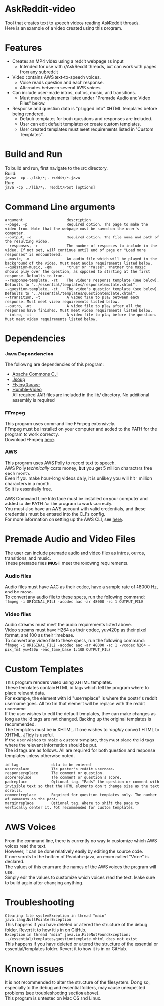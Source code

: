 # AskReddit-video
Tool that creates text to speech videos reading AskReddit threads.  
[Here](https://youtu.be/SPimTa8fwl4) is an example of a video created using this program.

# Features
* Creates an MP4 video using a reddit webpage as input
	* Intended for use with r/AskReddit threads, but can work with pages from any subreddit
* Video contains AWS text-to-speech voices.
	* Voice reads question and each response.
	* Alternates between several AWS voices.
* Can include user-made intros, outros, music, and transitions.
	* Must meet requirements listed under "Premade Audio and Video Files" below.
* Response and question data is "plugged into" XHTML templates before being rendered.
	* Default templates for both questions and responses are included.
	* User can edit default templates or create custom templates.
	* User created templates must meet requirements listed in "Custom Templates".

# Build and Run
To build and run, first navigate to the src directory.  
Build:  
`javac -cp ../lib/*;. reddit/*.java`  
Run:  
`java -cp ../lib/*;. reddit/Post [options]` 

# Command Line arguments
```
argument                    description
--page, -p                  Required option. The page to make the video from. Note that the webpage must be saved on the user's computer.
--output, -o                Required option. The file name and path of the resulting video.
--responses, -r             The number of responses to include in the video. If not set, will continue until end of page or "Load more responses" is encountered.
--music, -m                 An audio file which will be played in the background of the video. Must meet audio requirements listed below.
--question-music, -qm       "true" or "false". Whether the music should play over the question, as opposed to starting at the first response. Defaults to true.
--response-template, -rt    The video's response template (see below). Defaults to "../essential/templates/responsetemplate.xhtml".
--question-template, -qt    The video's question template (see below). Defaults to "../essential/templates/questiontemplate.xhtml".
--transition, -t            A video file to play between each response. Must meet video requirements listed below.
--outro, -ot                A video file to play after all the responses have finished. Must meet video requirements listed below.
--intro, -it                A video file to play before the question. Must meet video requirements listed below.

```

# Dependencies
### Java Dependencies
The following are dependencies of this program: 
* [Apache Commons CLI](https://commons.apache.org/proper/commons-cli/)
* [Jsoup](https://jsoup.org/)
* [Flying Saucer](https://github.com/flyingsaucerproject/flyingsaucer)
* [Humble-Video](https://github.com/artclarke/humble-video)  
All required JAR files are included in the lib/ directory. No additional assembly is required.

### FFmpeg
This program uses command line FFmpeg extensively.  
FFmpeg must be installed on your computer and added to the PATH for the program to work correctly.  
Download FFmpeg [here](https://ffmpeg.org/download.html).  

### AWS
This program uses AWS Polly to record text to speech.  
AWS Polly *technically* costs money, **but** you get 5 million characters free each month.  
Even if you make hour-long videos daily, it is unlikely you will hit 1 million characters in a month.  
So it is essentially free.  

AWS Command Line Interface must be installed on your computer and added to the PATH for the program to work correctly.  
You must also have an AWS account with valid credentials, and these credentials must be entered into the CLI's config.  
For more information on setting up the AWS CLI, see [here](https://docs.aws.amazon.com/cli/latest/userguide/cli-chap-welcome.html).  

# Premade Audio and Video Files
The user can include premade audio and video files as intros, outros, transitions, and music.  
These premade files **MUST** meet the following requirements.  

### Audio files
Audio files must have AAC as their codec, have a sample rate of 48000 Hz, and be mono.  
To convert any audio file to these specs, run the following command:  
`ffmpeg -i ORIGINAL_FILE -acodec aac -ar 48000 -ac 1 OUTPUT_FILE `  

### Video files
Audio streams must meet the audio requirements listed above.  
Video streams must have H264 as their codec, yuv420p as their pixel format, and 100 as their timebase.  
To convert any video file to these specs, run the following command:  
`ffmpeg -i ORIGINAL_FILE -acodec aac -ar 48000 -ac 1 -vcodec h264 -pix_fmt yuv420p -enc_time_base 1:100 OUTPUT_FILE`  

# Custom Templates
This program renders video using XHTML templates.  
These templates contain HTML id tags which tell the program where to place relevant data.  
For example, the element with id "userreplace" is where the poster's reddit username goes. All text in that element will be replace with the reddit username.  
If the user wishes to edit the default templates, they can make changes as long as the id tags are not changed. Backing up the original templates is recommended.  
The templates must be in XHTML. If one wishes to *roughly* convert HTML to XHTML, [JTidy](http://jtidy.sourceforge.net/) is useful.  
If the user wishes to make a custom template, they must place the id tags where the relevant information should be put.  
The id tags are as follows. All are required for both question and response templates unless otherwise noted.  
```
id tag               data to be entered
userreplace          The poster's reddit username.
responsereplace      The comment or question.
scorereplace         The comment or question's score.
padreplace           Optional tag. "Pads" the question or comment with invisible text so that the HTML elements don't change size as the text scrolls.
commentreplace       Required for question templates only. The number of comments on the post.
marginreplace        Optional tag. Where to shift the page to vertically center it. Not recommended for custom templates.
```

# AWS Voices
From the command line, there is currently no way to customize which AWS voices read the text.  
However, it can be done relatively easily by editing the source code.  
If one scrolls to the bottom of Readable.java, an enum called "Voice" is declared.  
The values of this enum are the names of the AWS voices the program will use.  
Simply edit the values to customize which voices read the text. Make sure to build again after changing anything.  

# Troubleshooting
`Clearing file systemException in thread "main" java.lang.NullPointerException`  
This happens if you have deleted or altered the structure of the debug folder. Revert it to how it is in on GitHub.  
`Exception in thread "main" java.io.FileNotFoundException: ../essential/templates/questiontemplate.xhtml does not exist`  
This happens if you have deleted or altered the structure of the essential or essential/templates folder. Revert it to how it is in on GitHub.

# Known issues
It is not recommended to alter the structure of the filesystem. Doing so, especially to the debug and essential folders, may cause unexpected problems (see troubleshooting section above).  
This program is untested on Mac OS and Linux.
